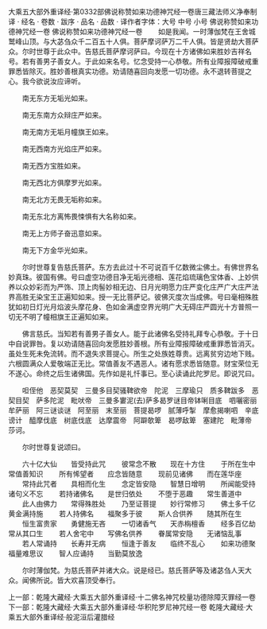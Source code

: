 大乘五大部外重译经·第0332部佛说称赞如来功德神咒经一卷唐三藏法师义净奉制译
· 经名 · 卷数 · 跋序
· 品名 · 品数 · 译作者字体：大号 中号 小号
佛说称赞如来功德神咒经一卷
佛说称赞如来功德神咒经一卷
　　如是我闻。一时薄伽梵在王舍城鹫峰山顶。与大苾刍众千二百五十人俱。菩萨摩诃萨万二千人俱。皆是贤劫大菩萨众。尔时世尊于此众中。告慈氏菩萨摩诃萨曰。今现在十方诸佛如来胜妙吉祥名号。若有善男子善女人。于此如来名号。忆念受持一心恭敬。所有业障报障破戒重罪悉皆除灭。胜妙善根真实功德。劝请随喜回向发愿一切功德。永不退转菩提之心。我今欲说汝应谛听。

　　南无东方无垢光如来。

　　南无东南方众辩庄严如来。

　　南无南方无垢月幢旗王如来。

　　南无西南方光焰庄严如来。

　　南无西方宝胜如来。

　　南无西北方俱摩罗光如来。

　　南无北方无畏无垢称如来。

　　南无东北方离怖畏悚惧有大名称如来。

　　南无上方师子奋迅意如来。

　　南无下方金华光如来。

　　尔时世尊复告慈氏菩萨。东方去此过十不可说百千亿数微尘佛土。有佛世界名妙真珠。彼国有佛。号曰虚空功德目净无垢光德相、莲花焰琉璃色宝体香、上妙供养以众妙彩而为严饰、顶上肉髻妙相无边、日月光明愿力庄严变化庄严广大庄严法界高胜无染宝王正遍知如来。授一无比菩萨记。彼佛灭度次当成佛。号曰毫相殊胜犹如初日灯光月焰波头摩花身、色如金满虚空界光明广大无碍庄严圆光十方普照一切无不明了幢相旗王正遍知如来。

　　佛言慈氏。当知若有善男子善女人。能于此诸佛名受持礼拜专心恭敬。于十日中自说罪咎。复以劝请随喜回向发愿胜妙善根。所有业障报障破戒重罪悉皆消灭。虽处生死未免流转。而不退失求菩提心。所生之处族姓尊贵。远离贫穷边地下贱。六根圆满众人爱敬端正无比。常值善友不遇恶人。诸有愿求悉皆随意。财宝荣位无不遂心。命终之后生诸佛国。先作如是礼忏事已。至心读诵此陀罗尼。即说咒曰。

　　呾侄他　恶契莫契　三曼多目契骚鞞欲帝　陀泥　三摩瑜只　质多鞞跋多　恶契目契　萨多陀泥　毗吠帝　三曼多寠泥(去)萨多曷罗谜目帝钵唎目底　呬囇密丽　牟萨丽　阿三谜谈谜　阿至丽　末至丽　菩提曷啰　腻薄呼掣　摩愈揭喇呬　辛底谤计　醯摩伐底　树底伐底　达摩震帝　阿躃欹箄　曷啰敌箄　塞建陀　毗薄帝　莎诃。

　　尔时世尊复说颂曰。

　　六十亿大仙　　皆受持此咒
　　彼常念不散　　现在十方住
　　于所在生中　　常值善知识
　　所有悕望者　　应念皆随意
　　现前见诸佛　　而在莲华座
　　常持此咒者　　具相而化生
　　念定皆安隐　　智慧日增明
　　所闻能受持　　诸句义不忘
　　若持诸佛名　　是世归依处
　　不堕于恶趣　　常生善道中
　　此人由佛力　　常得殊胜处
　　乃至证菩提　　妙行常修习
　　佛土多千亿　　黄金满持施
　　若人持佛名　　福聚多于彼
　　斯人合供养　　随其所在生
　　恒生富贵家　　勇健施无吝
　　一切诸香气　　天赤栴檀香
　　经多百亿劫　　常从其口生
　　若人舍宅中　　写佛名供养
　　眷属常安隐　　无诸恼乱事
　　若人常诵持　　长寿并无病
　　恒逢于善友　　临终不乱心
　　如来功德聚　　福量难思议
　　智人应诵持　　当勤莫放逸

　　尔时薄伽梵。为慈氏菩萨并诸大众。说是经已。慈氏菩萨等及诸苾刍人天大众。闻佛所说。皆大欢喜顶受奉行。

上一部：乾隆大藏经·大乘五大部外重译经·十二佛名神咒校量功德除障灭罪经一卷
下一部：乾隆大藏经·大乘五大部外重译经·华积陀罗尼神咒经一卷
乾隆大藏经·大乘五大部外重译经·般泥洹后灌腊经